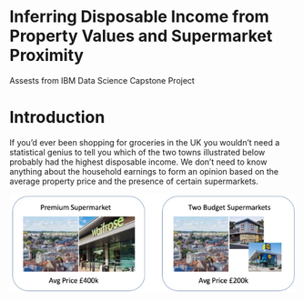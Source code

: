 # Inferring Disposable Income from Property Values and Supermarket Proximity
Assests from IBM Data Science Capstone Project

# Introduction
If you’d ever been shopping for groceries in the UK you wouldn’t need a statistical genius to tell you which of the two towns illustrated below probably had the highest disposable income. We don’t need to know anything about the household earnings to form an opinion based on the average property price and the presence of certain supermarkets. 

![](https://github.com/gerry-baird/ibm-ds-capstone/blob/master/img/towns.jpg)
